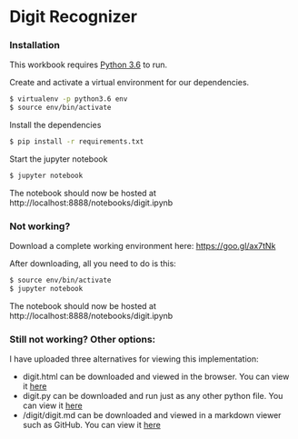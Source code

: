 # Digit Recognizer

### Installation

This workbook requires [Python 3.6](https://www.python.org/downloads/release/python-367/) to run.

Create and activate a virtual environment for our dependencies.

```sh
$ virtualenv -p python3.6 env
$ source env/bin/activate
```

Install the dependencies

```sh
$ pip install -r requirements.txt
```

Start the jupyter notebook
```sh
$ jupyter notebook
```

The notebook should now be hosted at http://localhost:8888/notebooks/digit.ipynb

### Not working?
Download a complete working environment here: https://goo.gl/ax7tNk

After downloading, all you need to do is this:
```sh
$ source env/bin/activate
$ jupyter notebook
```
The notebook should now be hosted at http://localhost:8888/notebooks/digit.ipynb


### Still not working? Other options:
I have uploaded three alternatives for viewing this implementation:
- digit.html can be downloaded and viewed in the browser. You can view it [here](https://github.com/tjgambs/digit-recognizer/blob/master/digit.html)
- digit.py can be downloaded and run just as any other python file. You can view it [here](https://github.com/tjgambs/digit-recognizer/blob/master/digit.py)
- /digit/digit.md can be downloaded and viewed in a markdown viewer such as GitHub. You can view it [here](https://github.com/tjgambs/digit-recognizer/blob/master/digit/digit.md)
